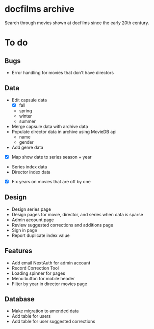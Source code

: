 # docfilms archive

Search through movies shown at docfilms since the early 20th century.

# To do

## Bugs

- Error handling for movies that don't have directors

## Data

- Edit capsule data
  - [x] fall
  - spring
  - winter
  - summer
- Merge capsule data with archive data
- Populate director data in archive using MovieDB api
  - name
  - gender
- Add genre data
- [x] Map show date to series season + year
- Series index data
- Director index data
- [x] Fix years on movies that are off by one

## Design

- Design series page
- Design pages for movie, director, and series when data is sparse
- Admin account page
- Review suggested corrections and additions page
- Sign in page
- Report duplicate index value

## Features

- Add email NextAuth for admin account
- Record Correction Tool
- Loading spinner for pages
- Menu button for mobile header
- Filter by year in director movies page 

## Database

- Make migration to amended data
- Add table for users
- Add table for user suggested corrections
